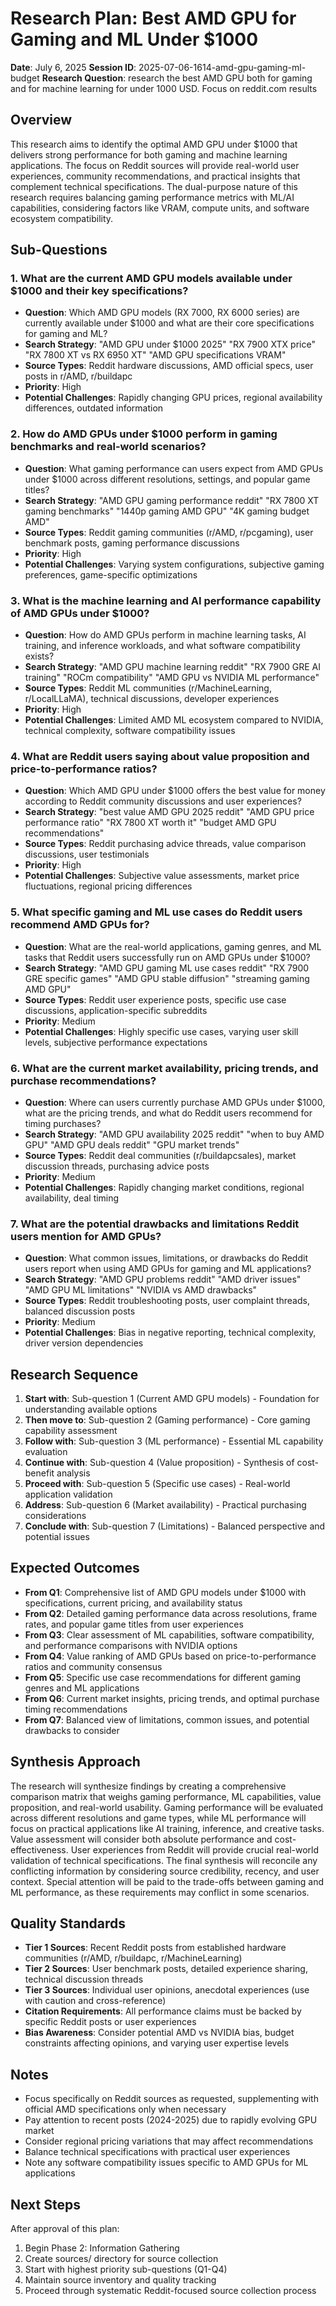 # Research Plan: Best AMD GPU for Gaming and ML Under $1000

**Date**: July 6, 2025
**Session ID**: 2025-07-06-1614-amd-gpu-gaming-ml-budget
**Research Question**: research the best AMD GPU both for gaming and for machine learning for under 1000 USD. Focus on reddit.com results

## Overview
This research aims to identify the optimal AMD GPU under $1000 that delivers strong performance for both gaming and machine learning applications. The focus on Reddit sources will provide real-world user experiences, community recommendations, and practical insights that complement technical specifications. The dual-purpose nature of this research requires balancing gaming performance metrics with ML/AI capabilities, considering factors like VRAM, compute units, and software ecosystem compatibility.

## Sub-Questions

### 1. What are the current AMD GPU models available under $1000 and their key specifications?
- **Question**: Which AMD GPU models (RX 7000, RX 6000 series) are currently available under $1000 and what are their core specifications for gaming and ML?
- **Search Strategy**: "AMD GPU under $1000 2025" "RX 7900 XTX price" "RX 7800 XT vs RX 6950 XT" "AMD GPU specifications VRAM"
- **Source Types**: Reddit hardware discussions, AMD official specs, user posts in r/AMD, r/buildapc
- **Priority**: High
- **Potential Challenges**: Rapidly changing GPU prices, regional availability differences, outdated information

### 2. How do AMD GPUs under $1000 perform in gaming benchmarks and real-world scenarios?
- **Question**: What gaming performance can users expect from AMD GPUs under $1000 across different resolutions, settings, and popular game titles?
- **Search Strategy**: "AMD GPU gaming performance reddit" "RX 7800 XT gaming benchmarks" "1440p gaming AMD GPU" "4K gaming budget AMD"
- **Source Types**: Reddit gaming communities (r/AMD, r/pcgaming), user benchmark posts, gaming performance discussions
- **Priority**: High
- **Potential Challenges**: Varying system configurations, subjective gaming preferences, game-specific optimizations

### 3. What is the machine learning and AI performance capability of AMD GPUs under $1000?
- **Question**: How do AMD GPUs perform in machine learning tasks, AI training, and inference workloads, and what software compatibility exists?
- **Search Strategy**: "AMD GPU machine learning reddit" "RX 7900 GRE AI training" "ROCm compatibility" "AMD GPU vs NVIDIA ML performance"
- **Source Types**: Reddit ML communities (r/MachineLearning, r/LocalLLaMA), technical discussions, developer experiences
- **Priority**: High
- **Potential Challenges**: Limited AMD ML ecosystem compared to NVIDIA, technical complexity, software compatibility issues

### 4. What are Reddit users saying about value proposition and price-to-performance ratios?
- **Question**: Which AMD GPU under $1000 offers the best value for money according to Reddit community discussions and user experiences?
- **Search Strategy**: "best value AMD GPU 2025 reddit" "AMD GPU price performance ratio" "RX 7800 XT worth it" "budget AMD GPU recommendations"
- **Source Types**: Reddit purchasing advice threads, value comparison discussions, user testimonials
- **Priority**: High
- **Potential Challenges**: Subjective value assessments, market price fluctuations, regional pricing differences

### 5. What specific gaming and ML use cases do Reddit users recommend AMD GPUs for?
- **Question**: What are the real-world applications, gaming genres, and ML tasks that Reddit users successfully run on AMD GPUs under $1000?
- **Search Strategy**: "AMD GPU gaming ML use cases reddit" "RX 7900 GRE specific games" "AMD GPU stable diffusion" "streaming gaming AMD GPU"
- **Source Types**: Reddit user experience posts, specific use case discussions, application-specific subreddits
- **Priority**: Medium
- **Potential Challenges**: Highly specific use cases, varying user skill levels, subjective performance expectations

### 6. What are the current market availability, pricing trends, and purchase recommendations?
- **Question**: Where can users currently purchase AMD GPUs under $1000, what are the pricing trends, and what do Reddit users recommend for timing purchases?
- **Search Strategy**: "AMD GPU availability 2025 reddit" "when to buy AMD GPU" "AMD GPU deals reddit" "GPU market trends"
- **Source Types**: Reddit deal communities (r/buildapcsales), market discussion threads, purchasing advice posts
- **Priority**: Medium
- **Potential Challenges**: Rapidly changing market conditions, regional availability, deal timing

### 7. What are the potential drawbacks and limitations Reddit users mention for AMD GPUs?
- **Question**: What common issues, limitations, or drawbacks do Reddit users report when using AMD GPUs for gaming and ML applications?
- **Search Strategy**: "AMD GPU problems reddit" "AMD driver issues" "AMD GPU ML limitations" "NVIDIA vs AMD drawbacks"
- **Source Types**: Reddit troubleshooting posts, user complaint threads, balanced discussion posts
- **Priority**: Medium
- **Potential Challenges**: Bias in negative reporting, technical complexity, driver version dependencies

## Research Sequence
1. **Start with**: Sub-question 1 (Current AMD GPU models) - Foundation for understanding available options
2. **Then move to**: Sub-question 2 (Gaming performance) - Core gaming capability assessment
3. **Follow with**: Sub-question 3 (ML performance) - Essential ML capability evaluation
4. **Continue with**: Sub-question 4 (Value proposition) - Synthesis of cost-benefit analysis
5. **Proceed with**: Sub-question 5 (Specific use cases) - Real-world application validation
6. **Address**: Sub-question 6 (Market availability) - Practical purchasing considerations
7. **Conclude with**: Sub-question 7 (Limitations) - Balanced perspective and potential issues

## Expected Outcomes
- **From Q1**: Comprehensive list of AMD GPU models under $1000 with specifications, current pricing, and availability status
- **From Q2**: Detailed gaming performance data across resolutions, frame rates, and popular game titles from user experiences
- **From Q3**: Clear assessment of ML capabilities, software compatibility, and performance comparisons with NVIDIA options
- **From Q4**: Value ranking of AMD GPUs based on price-to-performance ratios and community consensus
- **From Q5**: Specific use case recommendations for different gaming genres and ML applications
- **From Q6**: Current market insights, pricing trends, and optimal purchase timing recommendations
- **From Q7**: Balanced view of limitations, common issues, and potential drawbacks to consider

## Synthesis Approach
The research will synthesize findings by creating a comprehensive comparison matrix that weighs gaming performance, ML capabilities, value proposition, and real-world usability. Gaming performance will be evaluated across different resolutions and game types, while ML performance will focus on practical applications like AI training, inference, and creative tasks. Value assessment will consider both absolute performance and cost-effectiveness. User experiences from Reddit will provide crucial real-world validation of technical specifications. The final synthesis will reconcile any conflicting information by considering source credibility, recency, and user context. Special attention will be paid to the trade-offs between gaming and ML performance, as these requirements may conflict in some scenarios.

## Quality Standards
- **Tier 1 Sources**: Recent Reddit posts from established hardware communities (r/AMD, r/buildapc, r/MachineLearning)
- **Tier 2 Sources**: User benchmark posts, detailed experience sharing, technical discussion threads
- **Tier 3 Sources**: Individual user opinions, anecdotal experiences (use with caution and cross-reference)
- **Citation Requirements**: All performance claims must be backed by specific Reddit posts or user experiences
- **Bias Awareness**: Consider potential AMD vs NVIDIA bias, budget constraints affecting opinions, and varying user expertise levels

## Notes
- Focus specifically on Reddit sources as requested, supplementing with official AMD specifications only when necessary
- Pay attention to recent posts (2024-2025) due to rapidly evolving GPU market
- Consider regional pricing variations that may affect recommendations
- Balance technical specifications with practical user experiences
- Note any software compatibility issues specific to AMD GPUs for ML applications

## Next Steps
After approval of this plan:
1. Begin Phase 2: Information Gathering
2. Create sources/ directory for source collection
3. Start with highest priority sub-questions (Q1-Q4)
4. Maintain source inventory and quality tracking
5. Proceed through systematic Reddit-focused source collection process